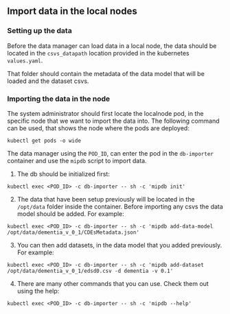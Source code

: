 ## Import data in the local nodes

### Setting up the data

Before the data manager can load data in a local node, the data should be located
in the `csvs_datapath` location provided in the kubernetes `values.yaml`.

That folder should contain the metadata of the data model that will be loaded and the dataset csvs.

### Importing the data in the node

The system administrator should first locate the localnode pod,
in the specific node that we want to import the data into.
The following command can be used, that shows the node where the pods are deployed:

```
kubectl get pods -o wide
```

The data manager using the `POD_ID`, can enter the pod in the `db-importer` container and use the `mipdb`
script to import data.

1. The db should be initialized first:

```
kubectl exec <POD_ID> -c db-importer -- sh -c 'mipdb init'
```

2. The data that have been setup previously will be located in the `/opt/data` folder inside the container.
   Before importing any csvs the data model should be added. For example:

```
kubectl exec <POD_ID> -c db-importer -- sh -c 'mipdb add-data-model /opt/data/dementia_v_0_1/CDEsMetadata.json'
```

3. You can then add datasets, in the data model that you added previously. For example:

```
kubectl exec <POD_ID> -c db-importer -- sh -c 'mipdb add-dataset /opt/data/dementia_v_0_1/edsd0.csv -d dementia -v 0.1'
```

4. There are many other commands that you can use. Check them out using the help:

```
kubectl exec <POD_ID> -c db-importer -- sh -c 'mipdb --help'
```
